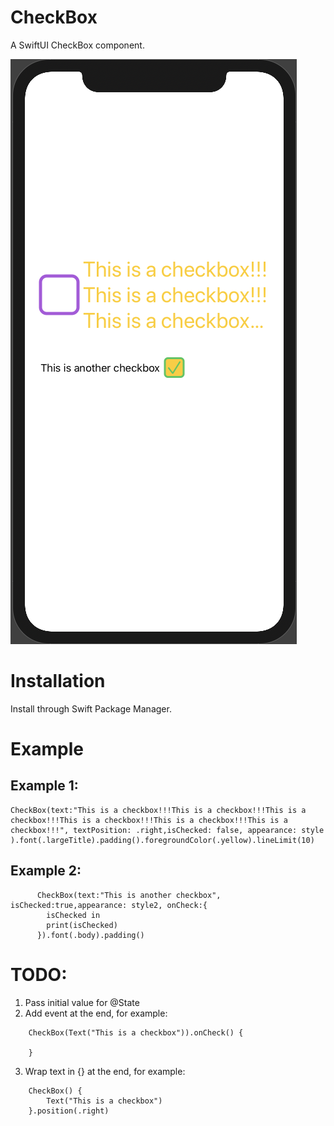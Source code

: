 # CheckBox

A SwiftUI CheckBox component.

![Screenshot](./images/demo.png)

# Installation

Install through Swift Package Manager.

# Example

## Example 1:

```
CheckBox(text:"This is a checkbox!!!This is a checkbox!!!This is a checkbox!!!This is a checkbox!!!This is a checkbox!!!This is a checkbox!!!", textPosition: .right,isChecked: false, appearance: style ).font(.largeTitle).padding().foregroundColor(.yellow).lineLimit(10)
```

## Example 2:

```
      CheckBox(text:"This is another checkbox", isChecked:true,appearance: style2, onCheck:{
        isChecked in
        print(isChecked)
      }).font(.body).padding()
```


# TODO:

1. Pass initial value for @State
2. Add event at the end, for example:

```
    CheckBox(Text("This is a checkbox")).onCheck() {

    }
```
3. Wrap text in {} at the end, for example:

```
    CheckBox() {
        Text("This is a checkbox")
    }.position(.right)
```



